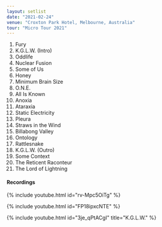 ```yaml
---
layout: setlist
date: "2021-02-24"
venue: "Croxton Park Hotel, Melbourne, Australia"
tour: "Micro Tour 2021"
---
```



 1. Fury
 2. K.G.L.W. (Intro)
 3. Oddlife
 4. Nuclear Fusion
 5. Some of Us
 6. Honey
 7. Minimum Brain Size
 8. O.N.E.
 9. All Is Known
10. Anoxia
11. Ataraxia
12. Static Electricity
13. Pleura
14. Straws in the Wind
15. Billabong Valley
16. Ontology
17. Rattlesnake
18. K.G.L.W. (Outro)
19. Some Context
20. The Reticent Raconteur
21. The Lord of Lightning


#### Recordings

{% include youtube.html id="rv-Mpc5OiTg" %}

{% include youtube.html id="FP18ipxcNTE" %}

{% include youtube.html id="3je_qPtACgI" title="K.G.L.W." %}
